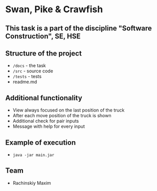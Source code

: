 # Swan, Pike & Crawfish

## This task is a part of the discipline "Software Construction", SE, HSE

## Structure of the project
* `/docs` - the task
* `/src` - source code
* `/tests` - tests
* readme.md

## Additional functionality
- View always focused on the last position of the truck
- After each move position of the truck is shown
- Additional check for pair inputs
- Message with help for every input

## Example of execution
- `java -jar main.jar`

## Team
- Rachinskiy Maxim